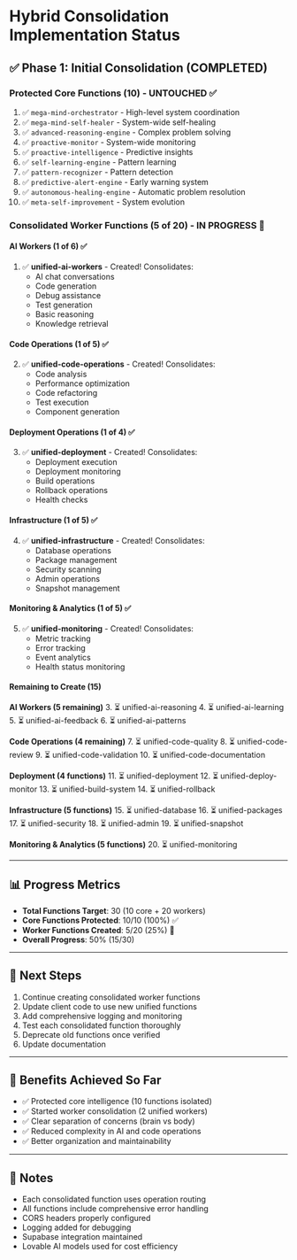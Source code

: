 # Hybrid Consolidation Implementation Status

## ✅ Phase 1: Initial Consolidation (COMPLETED)

### Protected Core Functions (10) - UNTOUCHED ✅
1. ✅ `mega-mind-orchestrator` - High-level system coordination
2. ✅ `mega-mind-self-healer` - System-wide self-healing
3. ✅ `advanced-reasoning-engine` - Complex problem solving
4. ✅ `proactive-monitor` - System-wide monitoring
5. ✅ `proactive-intelligence` - Predictive insights
6. ✅ `self-learning-engine` - Pattern learning
7. ✅ `pattern-recognizer` - Pattern detection
8. ✅ `predictive-alert-engine` - Early warning system
9. ✅ `autonomous-healing-engine` - Automatic problem resolution
10. ✅ `meta-self-improvement` - System evolution

### Consolidated Worker Functions (5 of 20) - IN PROGRESS 🚧

#### AI Workers (1 of 6) ✅
1. ✅ **unified-ai-workers** - Created! Consolidates:
   - AI chat conversations
   - Code generation
   - Debug assistance
   - Test generation
   - Basic reasoning
   - Knowledge retrieval

#### Code Operations (1 of 5) ✅
2. ✅ **unified-code-operations** - Created! Consolidates:
   - Code analysis
   - Performance optimization
   - Code refactoring
   - Test execution
   - Component generation

#### Deployment Operations (1 of 4) ✅
3. ✅ **unified-deployment** - Created! Consolidates:
   - Deployment execution
   - Deployment monitoring
   - Build operations
   - Rollback operations
   - Health checks

#### Infrastructure (1 of 5) ✅
4. ✅ **unified-infrastructure** - Created! Consolidates:
   - Database operations
   - Package management
   - Security scanning
   - Admin operations
   - Snapshot management

#### Monitoring & Analytics (1 of 5) ✅
5. ✅ **unified-monitoring** - Created! Consolidates:
   - Metric tracking
   - Error tracking
   - Event analytics
   - Health status monitoring

#### Remaining to Create (15)

**AI Workers (5 remaining)**
3. ⏳ unified-ai-reasoning
4. ⏳ unified-ai-learning
5. ⏳ unified-ai-feedback
6. ⏳ unified-ai-patterns

**Code Operations (4 remaining)**
7. ⏳ unified-code-quality
8. ⏳ unified-code-review
9. ⏳ unified-code-validation
10. ⏳ unified-code-documentation

**Deployment (4 functions)**
11. ⏳ unified-deployment
12. ⏳ unified-deploy-monitor
13. ⏳ unified-build-system
14. ⏳ unified-rollback

**Infrastructure (5 functions)**
15. ⏳ unified-database
16. ⏳ unified-packages
17. ⏳ unified-security
18. ⏳ unified-admin
19. ⏳ unified-snapshot

**Monitoring & Analytics (5 functions)**
20. ⏳ unified-monitoring

---

## 📊 Progress Metrics

- **Total Functions Target**: 30 (10 core + 20 workers)
- **Core Functions Protected**: 10/10 (100%) ✅
- **Worker Functions Created**: 5/20 (25%) 🚧
- **Overall Progress**: 50% (15/30)

---

## 🎯 Next Steps

1. Continue creating consolidated worker functions
2. Update client code to use new unified functions
3. Add comprehensive logging and monitoring
4. Test each consolidated function thoroughly
5. Deprecate old functions once verified
6. Update documentation

---

## 🚀 Benefits Achieved So Far

- ✅ Protected core intelligence (10 functions isolated)
- ✅ Started worker consolidation (2 unified workers)
- ✅ Clear separation of concerns (brain vs body)
- ✅ Reduced complexity in AI and code operations
- ✅ Better organization and maintainability

---

## 📝 Notes

- Each consolidated function uses operation routing
- All functions include comprehensive error handling
- CORS headers properly configured
- Logging added for debugging
- Supabase integration maintained
- Lovable AI models used for cost efficiency
